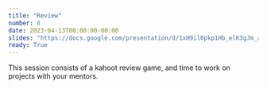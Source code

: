 ```yaml
---
title: "Review"
number: 8
date: 2023-04-13T00:00:00-00:00
slides: "https://docs.google.com/presentation/d/1xH9il0pkp1Hb_elK3gJm_aBvIOz6ik_QRYpP4ZFchbk/edit?usp=sharing"
ready: True
---
```


This session consists of a kahoot review game, and time to work on projects with your mentors.